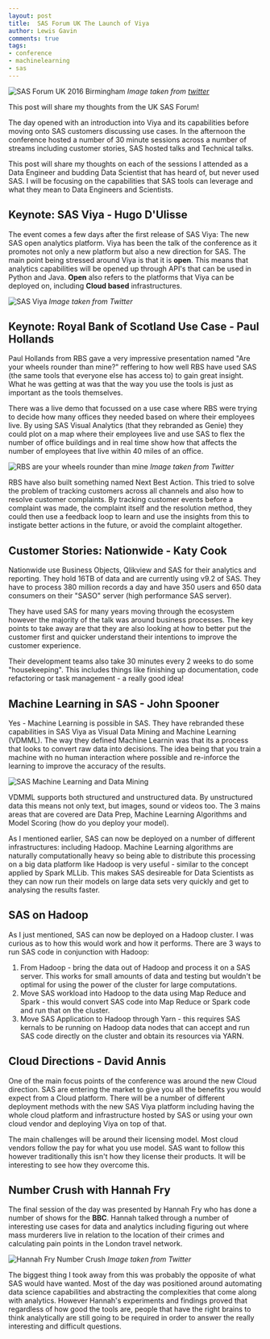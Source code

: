 ```yaml
--- 
layout: post 
title:  SAS Forum UK The Launch of Viya
author: Lewis Gavin 
comments: true 
tags: 
- conference 
- machinelearning
- sas 
---
```


![SAS Forum UK 2016 Birmingham](https://www.lewisgavin.co.uk/images/sas-uk.jpg)
*Image taken from [twitter](https://pbs.twimg.com/media/CtckOlzXYAkiwCz.jpg:large)*

This post will share my thoughts from the UK SAS Forum!

The day opened with an introduction into Viya and its capabilities before moving onto SAS customers discussing use cases. In the afternoon the conference hosted a number of 30 minute sessions across a number of streams including customer stories, SAS hosted talks and Technical talks. 

This post will share my thoughts on each of the sessions I attended as a Data Engineer and budding Data Scientist that has heard of, but never used SAS. I will be focusing on the capabilities that SAS tools can leverage and what they mean to Data Engineers and Scientists.

## Keynote: SAS Viya - Hugo D'Ulisse

The event comes a few days after the first release of SAS Viya: The new SAS open analytics platform. Viya has been the talk of the conference as it promotes not only a new platform but also a new direction for SAS. The main point being stressed around Viya is that it is **open**. This means that analytics capabilities will be opened up through API's that can be used in Python and Java. **Open** also refers to the platforms that Viya can be deployed on, including **Cloud based** infrastructures. 

![SAS Viya](https://pbs.twimg.com/media/CtWYG3GXgAAALGA.jpg:large)
*Image taken from Twitter*

## Keynote: Royal Bank of Scotland Use Case - Paul Hollands

Paul Hollands from RBS gave a very impressive presentation named "Are your wheels rounder than mine?" reffering to how well RBS have used SAS (the same tools that everyone else has access to) to gain great insight. What he was getting at was that the way you use the tools is just as important as the tools themselves.

There was a live demo that focussed on a use case where RBS were trying to decide how many offices they needed based on where their employees live. By using SAS Visual Analytics (that they rebranded as Genie) they could plot on a map where their employees live and use SAS to flex the number of office buildings and in real time show how that affects the number of employees that live within 40 miles of an office.

![RBS are your wheels rounder than mine](https://pbs.twimg.com/media/CtWwErAWYAA1OO_.jpg:large)
*Image taken from Twitter*

RBS have also built something named Next Best Action. This tried to solve the problem of tracking customers across all channels and also how to resolve customer complaints. By tracking customer events before a complaint was made, the complaint itself and the resolution method, they could then use a feedback loop to learn and use the insights from this to instigate better actions in the future, or avoid the complaint altogether.

## Customer Stories: Nationwide - Katy Cook

Nationwide use Business Objects, Qlikview and SAS for their analytics and reporting. They hold 16TB of data and are currently using v9.2 of SAS. They have to process 380 million records a day and have 350 users and 650 data consumers on their "SASO" server (high performance SAS server).

They have used SAS for many years moving through the ecosystem however the majority of the talk was around business processes. The key points to take away are that they are also looking at how to better put the customer first and quicker understand their intentions to improve the customer experience.

Their development teams also take 30 minutes every 2 weeks to do some "housekeeping". This includes things like finishing up documentation, code refactoring or task management - a really good idea!

## Machine Learning in SAS - John Spooner

Yes - Machine Learning is possible in SAS. They have rebranded these capabilities in SAS Viya as Visual Data Mining and Machine Learning (VDMML). The way they defined Machine Learnin was that its a process that looks to convert raw data into decisions. The idea being that you train a machine with no human interaction where possible and re-inforce the learning to improve the accuracy of the results.

![SAS Machine Learning and Data Mining](https://www.lewisgavin.co.uk/images/sas_ml.jpg)

VDMML supports both structured and unstructured data. By unstructured data this means not only text, but images, sound or videos too. The 3 mains areas that are covered are Data Prep, Machine Learning Algorithms and Model Scoring (how do you deploy your model). 

As I mentioned earlier, SAS can now be deployed on a number of different infrastructures: including Hadoop. Machine Learning algorithms are naturally computationally heavy so being able to distribute this processing on a big data platform like Hadoop is very useful - similar to the concept applied by Spark MLLib. This makes SAS desireable for Data Scientists as they can now run their models on large data sets very quickly and get to analysing the results faster.

## SAS on Hadoop 

As I just mentioned, SAS can now be deployed on a Hadoop cluster. I was curious as to how this would work and how it performs. There are 3 ways to run SAS code in conjunction with Hadoop:

1. From Hadoop - bring the data out of Hadoop and process it on a SAS server. This works for small amounts of data and testing but wouldn't be optimal for using the power of the cluster for large computations.
2. Move SAS workload into Hadoop to the data using Map Reduce and Spark - this would convert SAS code into Map Reduce or Spark code and run that on the cluster.
3. Move SAS Application to Hadoop through Yarn - this requires SAS kernals to be running on Hadoop data nodes that can accept and run SAS code directly on the cluster and obtain its resources via YARN.

## Cloud Directions - David Annis

One of the main focus points of the conference was around the new Cloud direction. SAS are entering the market to give you all the benefits you would expect from a Cloud platform. There will be a number of different deployment methods with the new SAS Viya platform including having the whole cloud platform and infrastructure hosted by SAS or using your own cloud vendor and deploying Viya on top of that.

The main challenges will be around their licensing model. Most cloud vendors follow the pay for what you use model. SAS want to follow this however traditionally this isn't how they license their products. It will be interesting to see how they overcome this.

## Number Crush with Hannah Fry

The final session of the day was presented by Hannah Fry who has done a number of shows for the **BBC**. Hannah talked through a number of interesting use cases for data and analytics including figuring out where mass murderers live in relation to the location of their crimes and calculating pain points in the London travel network. 

![Hannah Fry Number Crush](https://pbs.twimg.com/media/CtX1qlMXYAAb7MK.jpg:large)
*Image taken from Twitter*

The biggest thing I took away from this was probably the opposite of what SAS would have wanted. Most of the day was positioned around automating data science capabilities and abstracting the complexities that come along with analytics. However Hannah's experiments and findings proved that regardless of how good the tools are, people that have the right brains to think analytically are still going to be required in order to answer the really interesting and difficult questions.
